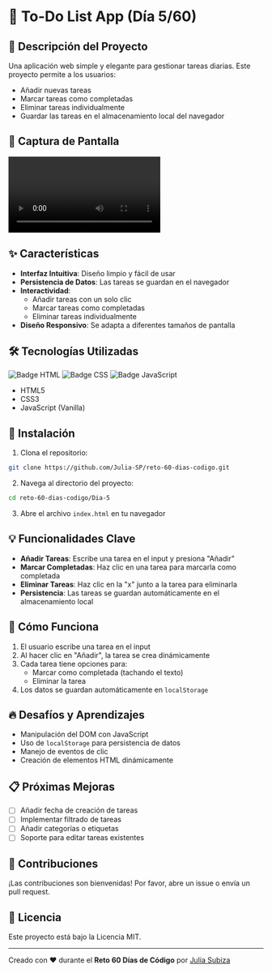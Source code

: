# 📝 To-Do List App (Día 5/60)

## 🚀 Descripción del Proyecto

Una aplicación web simple y elegante para gestionar tareas diarias. Este proyecto permite a los usuarios:
- Añadir nuevas tareas
- Marcar tareas como completadas
- Eliminar tareas individualmente
- Guardar las tareas en el almacenamiento local del navegador

## 📸 Captura de Pantalla

![App Screenshot](/videosProyectos/reto_5_60.mov)


## ✨ Características

- **Interfaz Intuitiva**: Diseño limpio y fácil de usar
- **Persistencia de Datos**: Las tareas se guardan en el navegador
- **Interactividad**: 
  - Añadir tareas con un solo clic
  - Marcar tareas como completadas
  - Eliminar tareas individualmente
- **Diseño Responsivo**: Se adapta a diferentes tamaños de pantalla

## 🛠️ Tecnologías Utilizadas

![Badge HTML](https://img.shields.io/badge/HTML5-E34F26?style=for-the-badge&logo=html5&logoColor=white)
![Badge CSS](https://img.shields.io/badge/CSS3-1572B6?style=for-the-badge&logo=css3&logoColor=white)
![Badge JavaScript](https://img.shields.io/badge/JavaScript-F7DF1E?style=for-the-badge&logo=javascript&logoColor=black)

- HTML5
- CSS3
- JavaScript (Vanilla)

## 🔧 Instalación

1. Clona el repositorio:
```bash
git clone https://github.com/Julia-SP/reto-60-dias-codigo.git
```

2. Navega al directorio del proyecto:
```bash
cd reto-60-dias-codigo/Dia-5
```

3. Abre el archivo `index.html` en tu navegador

## 💡 Funcionalidades Clave

- **Añadir Tareas**: Escribe una tarea en el input y presiona "Añadir"
- **Marcar Completadas**: Haz clic en una tarea para marcarla como completada
- **Eliminar Tareas**: Haz clic en la "x" junto a la tarea para eliminarla
- **Persistencia**: Las tareas se guardan automáticamente en el almacenamiento local

## 🤔 Cómo Funciona

1. El usuario escribe una tarea en el input
2. Al hacer clic en "Añadir", la tarea se crea dinámicamente
3. Cada tarea tiene opciones para:
   - Marcar como completada (tachando el texto)
   - Eliminar la tarea
4. Los datos se guardan automáticamente en `localStorage`

## 🔥 Desafíos y Aprendizajes

- Manipulación del DOM con JavaScript
- Uso de `localStorage` para persistencia de datos
- Manejo de eventos de clic
- Creación de elementos HTML dinámicamente

## 📋 Próximas Mejoras

- [ ] Añadir fecha de creación de tareas
- [ ] Implementar filtrado de tareas
- [ ] Añadir categorías o etiquetas
- [ ] Soporte para editar tareas existentes

## 🤝 Contribuciones

¡Las contribuciones son bienvenidas! Por favor, abre un issue o envía un pull request.

## 📜 Licencia

Este proyecto está bajo la Licencia MIT.

---

Creado con ❤️ durante el **Reto 60 Días de Código** por [Julia Subiza](https://github.com/Julia-SP)